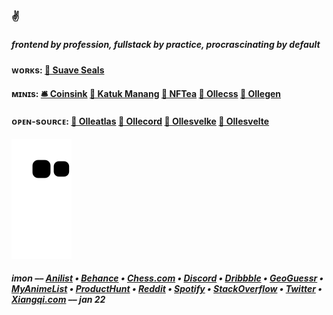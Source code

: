 ### ✌️

##### frontend by profession, fullstack by practice, procrascinating by default


<!-- [🔲 Ollegen](https://ollegen.vercel.app/)  -->
<!-- [♟️ Solchess](https://www.solchess.club/)  -->

#### ᴡᴏʀᴋs: [🌊 Suave Seals](https://suaveseals.xyz/)
#### ᴍɪɴɪs: [🛎️ Coinsink](https://www.coinsink.cc) [🎉 Katuk Manang](https://katukmanang.vercel.app/) [🍵 NFTea](https://nftea-bot.vercel.app) [📔 Ollecss](https://ollecss.vercel.app) [🐣 Ollegen](https://ollegen.vercel.app/)
#### ᴏᴘᴇɴ-sᴏᴜʀᴄᴇ: [🍃 Olleatlas](https://github.com/ollefrost/olleatlas) [👾 Ollecord](https://github.com/ollefrost/ollecord) [🌸 Ollesvelke](https://github.com/ollefrost/ollesvelke) [🍊 Ollesvelte](https://github.com/ollefrost/ollesvelte)

<!-- ### ᴠɪʙᴇ:
![HTML](https://img.shields.io/badge/-HTML-e08660?style=for-the-badge&logo=html5&logoColor=white)
![CSS](https://img.shields.io/badge/-CSS-6490e0?style=for-the-badge&logo=css3&logoColor=white)
![Sass](https://img.shields.io/badge/-Sass-cc7a96?style=for-the-badge&logo=sass&logoColor=white)
![JS](https://img.shields.io/badge/-JS-ddbd6c?style=for-the-badge&logo=javascript&logoColor=black)<br>
![jQuery](https://img.shields.io/badge/-jQuery-73addd?style=for-the-badge&logo=jquery&logoColor=white)
![Node.js](https://img.shields.io/badge/-Node.js-8bb579?style=for-the-badge&logo=node.js&logoColor=white)
![Svelte](https://img.shields.io/badge/Svelte-d17057?style=for-the-badge&logo=svelte&logoColor=white)<br>
![Mongo](https://img.shields.io/badge/Mongo-79b285?style=for-the-badge&logo=mongodb&logoColor=white)
![Heroku](https://img.shields.io/badge/-Heroku-756da0?style=for-the-badge&logo=heroku&logoColor=white)
![Vercel](https://img.shields.io/badge/-Vercel-333333?style=for-the-badge&logo=vercel&logoColor=white)<br>
![Git](https://img.shields.io/badge/-Git-e07b59?style=for-the-badge&logo=git&logoColor=white)
![VS Code](https://img.shields.io/badge/-VSCode-6b97d6?style=for-the-badge&logo=visualstudiocode&logoColor=white)

![Top languages](https://github-readme-stats.vercel.app/api/top-langs/?username=ollefrost&layout=compact&theme=radical&border_color=3f2a49) -->

![Snake animation](https://github.com/ollefrost/ollefrost/blob/output/github-contribution-grid-snake.svg)

##### imon –– [Anilist](https://anilist.co/user/lefrost) • [Behance](https://www.behance.net/ollefrost) • [Chess.com](https://www.chess.com/member/lefroste) • [Discord](https://discords.com/bio/p/lefrost) • [Dribbble](https://dribbble.com/lefrost) • [GeoGuessr](https://www.geoguessr.com/user/5aa0a68b98cc2c9754e58ee2) • [MyAnimeList](https://myanimelist.net/profile/ollefrost) • [ProductHunt](https://www.producthunt.com/@lefrost) • [Reddit](https://www.reddit.com/user/ollefrost) • [Spotify](https://open.spotify.com/user/gf4tasps3qmm1igne6th9wyj2) • [StackOverflow](https://stackoverflow.com/users/8919391/lefrost) • [Twitter](https://twitter.com/ollefrost) • [Xiangqi.com](https://play.xiangqi.com/@lefrost) –– jan 22

<!-- [Email](mailto:elcasaboxi@gmail.com) [MagicEden](https://magiceden.io/u/lefrost) [OpenSea](https://opensea.io/lefrost)  [Polywork](https://www.polywork.com/lefrost) -->

<!-- # sup ✌️

### ᴡᴏʀᴋs

- ![Webhunt](https://img.shields.io/badge/Indev-Webhunt-708ed8?style=for-the-badge)<br>
Find a website you need, add a website you know.<br>
Official Twitter coming soon. 🔭

- [![Coinsink](https://img.shields.io/badge/Beta-Coinsink-818cd3?style=for-the-badge)](https://www.coinsink.cc/)<br>
Real-time curated crypto faucet aggregator and rotator. Updates on [Twitter](https://twitter.com/coinsink). <br>
Created to eliminate time-waste on unrewarding faucets, and to visualise faucet rotation.<br>
Live at [coinsink.cc](https://www.coinsink.cc/). 🛎️

- [![OlleCSS](https://img.shields.io/badge/OlleCSS-92a572?style=for-the-badge)](https://ollecss.vercel.app/)<br>
Tiny site to store all posts related to the ollecss [YouTube channel](https://www.youtube.com/channel/UCBDopo8825exbqCH4N-nv5A).<br>
Effectively acts as a place to store and display external materials mentioned in videos.<br>
Live at [ollecss.vercel.app](https://ollecss.vercel.app/). 📔

### ᴠɪʙᴇ

![HTML](https://img.shields.io/badge/-HTML-e08660?style=for-the-badge&logo=html5&logoColor=white)
![CSS](https://img.shields.io/badge/-CSS-6490e0?style=for-the-badge&logo=css3&logoColor=white)
![Sass](https://img.shields.io/badge/-Sass-cc7a96?style=for-the-badge&logo=sass&logoColor=white)
![JS](https://img.shields.io/badge/-JS-ddbd6c?style=for-the-badge&logo=javascript&logoColor=black)<br>
![jQuery](https://img.shields.io/badge/-jQuery-73addd?style=for-the-badge&logo=jquery&logoColor=white)
![Node.js](https://img.shields.io/badge/-Node.js-8bb579?style=for-the-badge&logo=node.js&logoColor=white)
![Svelte](https://img.shields.io/badge/Svelte-d17057?style=for-the-badge&logo=svelte&logoColor=white)<br>
![Mongo](https://img.shields.io/badge/Mongo-79b285?style=for-the-badge&logo=mongodb&logoColor=white)
![Heroku](https://img.shields.io/badge/-Heroku-756da0?style=for-the-badge&logo=heroku&logoColor=white)
![Vercel](https://img.shields.io/badge/-Vercel-333333?style=for-the-badge&logo=vercel&logoColor=white)<br>
![Git](https://img.shields.io/badge/-Git-e07b59?style=for-the-badge&logo=git&logoColor=white)
![VS Code](https://img.shields.io/badge/-VSCode-6b97d6?style=for-the-badge&logo=visualstudiocode&logoColor=white)

![Top languages](https://github-readme-stats.vercel.app/api/top-langs/?username=ollefrost&layout=compact&theme=radical&border_color=3f2a49)

### ʙᴏɪʟᴇʀᴘʟᴀᴛᴇs

[![Ollesvelte](https://img.shields.io/badge/Ollesvelte-d17057?style=for-the-badge&logo=svelte&logoColor=white)](https://github.com/ollefrost/ollesvelte)
[![Olleatlas](https://img.shields.io/badge/Olleatlas-79b285?style=for-the-badge&logo=mongodb&logoColor=white)](https://github.com/ollefrost/olleatlas)

![Snake animation](https://github.com/ollefrost/ollefrost/blob/output/github-contribution-grid-snake.svg)

---

🍉 Last revised on October 2021 🍉 -->

<!--
🥒 `Hypickles` (unreleased, hiatus) - A place to access a rich amount of live data of your favourite Minecraft servers, and what your friends are up to on them. Currently focused on Hypixel, may expand to other servers in the future
-->


<!-- - ![7seas](https://img.shields.io/badge/Indev-7seas-708ed8?style=for-the-badge)<br>
Find where to conveniently consume anime, movies, manga, novels, and other such forms of entertainment.<br>
Connected to an ever-expanding database of platforms. Official Twitter coming soon. 🌊 -->
